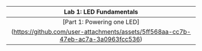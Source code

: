 |                              Lab 1: LED Fundamentals                            |
| :------------------------------------------------------------------------: |
|   [Part 1: Powering one LED]| 
(https://github.com/user-attachments/assets/5ff568aa-cc7b-47eb-ac7a-3a0963fcc536) |
